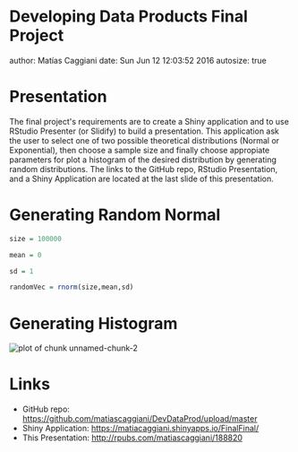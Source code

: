 Developing Data Products Final Project
========================================================
author: Matías Caggiani
date: Sun Jun 12 12:03:52 2016
autosize: true

Presentation
========================================================

The final project's requirements are to create a Shiny application and to use RStudio Presenter (or Slidify) to build a presentation. This application ask the user to select one of two possible theoretical distributions (Normal or Exponential), then choose a sample size and finally choose appropiate parameters
for plot a histogram of the desired distribution by generating random distributions. The links to the GitHub repo, RStudio Presentation, and a Shiny Application are located at the last slide of this presentation.




Generating Random Normal 
========================================================


```r
size = 100000

mean = 0

sd = 1

randomVec = rnorm(size,mean,sd)
```

Generating Histogram
========================================================

![plot of chunk unnamed-chunk-2](Presentation-figure/unnamed-chunk-2-1.png)

Links
========================================================

- GitHub repo: https://github.com/matiascaggiani/DevDataProd/upload/master
- Shiny Application: https://matiacaggiani.shinyapps.io/FinalFinal/
- This Presentation: http://rpubs.com/matiascaggiani/188820

